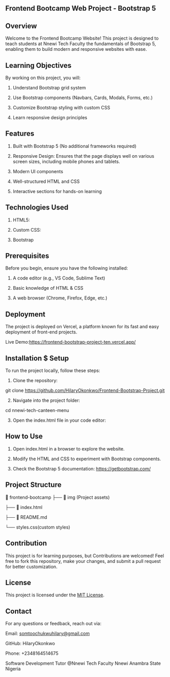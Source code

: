 ## Frontend Bootcamp Web Project - Bootstrap 5

## Overview
Welcome to the Frontend Bootcamp Website! This project is designed to teach students at Nnewi Tech Faculty the fundamentals of Bootstrap 5, enabling them to build modern and responsive websites with ease.

## Learning Objectives
  By working on this project, you will:
1. Understand Bootstrap grid system

2. Use Bootstrap components (Navbars, Cards, Modals, Forms, etc.)

3. Customize Bootstrap styling with custom CSS

4. Learn responsive design principles

## Features
1. Built with Bootstrap 5 (No additional frameworks required)

2. Responsive Design: Ensures that the page displays well on various screen sizes, including mobile phones and tablets.

3. Modern UI components

4. Well-structured HTML and CSS

5. Interactive sections for hands-on learning

## Technologies Used
1. HTML5: 

2. Custom CSS:

3. Bootstrap

## Prerequisites

Before you begin, ensure you have the following installed:

1. A code editor (e.g., VS Code, Sublime Text)

2. Basic knowledge of HTML & CSS

3. A web browser (Chrome, Firefox, Edge, etc.)

## Deployment
The project is deployed on Vercel, a platform known for its fast and easy deployment of front-end projects.

Live Demo:https://frontend-bootstrap-project-ten.vercel.app/

## Installation $ Setup
To run the project locally, follow these steps:

1. Clone the repository:

git clone https://github.com/HilaryOkonkwo/Frontend-Bootstrap-Project.git

2. Navigate into the project folder:

cd nnewi-tech-canteen-menu

3. Open the index.html file in your code editor:


## How to Use
1. Open index.html in a browser to explore the website.

2. Modify the HTML and CSS to experiment with Bootstrap components.

3. Check the Bootstrap 5 documentation: https://getbootstrap.com/

## Project Structure

📁 frontend-bootcamp
 ├── 📁 img (Project assets)

 ├── 📄 index.html

 ├── 📄 README.md
 
 └── styles.css(custom styles)

## Contribution

This project is for learning purposes, but Contributions are welcomed! Feel free to fork this repository, make your changes, and submit a pull request for better customization.

## License

This project is licensed under the [MIT License](LICENSE).

## Contact

For any questions or feedback, reach out via:

Email: somtoochukwuhilary@gmail.com

GitHub: HilaryOkonkwo

Phone: +2348164514675

Software Development Tutor @Nnewi Tech Faculty Nnewi Anambra State Nigeria



































